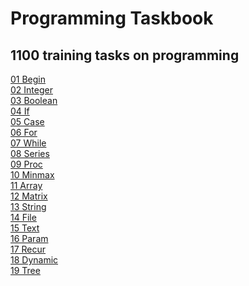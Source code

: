 # Programming Taskbook

## 1100 training tasks on programming

[01 Begin](mds/BEGIN.md)</br>
[02 Integer](mds/INTEGER.md)</br>
[03 Boolean](mds/BOOLEAN.md)</br>
[04 If](mds/IF.md)</br>
[05 Case](mds/CASE.md)</br>
[06 For](mds/FOR.md)</br>
[07 While](mds/WHILE.md)</br>
[08 Series](mds/SERIES.md)</br>
[09 Proc](mds/PROC.md)</br>
[10 Minmax](mds/MINMAX.md)</br>
[11 Array](mds/ARRAY.md)</br>
[12 Matrix](mds/MATRIX.md)</br>
[13 String](mds/STRING.md)</br>
[14 File](mds/FILE.md)</br>
[15 Text](mds/TEXT.md)</br>
[16 Param](mds/PARAM.md)</br>
[17 Recur](mds/RECUR.md)</br>
[18 Dynamic](mds/DYNAMIC.md)</br>
[19 Tree](mds/TREE.md)</br>
